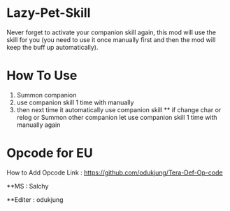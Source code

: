 # Lazy-Pet-Skill
Never forget to activate your companion skill again, this mod will use the skill for you (you need to use it once manually first and then the mod will keep the buff up automatically).

# How To Use
1. Summon companion
2. use companion skill 1 time with manually
3. then next time it automatically use companion skill
** if change char or relog or Summon other companion let use companion skill 1 time with manually again

# Opcode for EU
How to Add Opcode
Link : https://github.com/odukjung/Tera-Def-Op-code


**MS : Salchy

**Editer : odukjung
